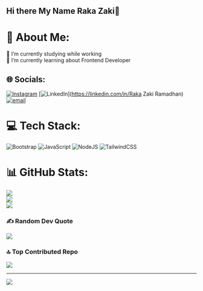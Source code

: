## Hi there My Name Raka Zaki👋

# 💫 About Me:
🔭 I’m currently studying while working<br>🌱 I’m currently learning about Frontend Developer<br>


## 🌐 Socials:
[![Instagram](https://img.shields.io/badge/Instagram-%23E4405F.svg?logo=Instagram&logoColor=white)](https://instagram.com/raka.zaki_) [![LinkedIn](https://img.shields.io/badge/LinkedIn-%230077B5.svg?logo=linkedin&logoColor=white)](https://linkedin.com/in/Raka Zaki Ramadhan) [![email](https://img.shields.io/badge/Email-D14836?logo=gmail&logoColor=white)](mailto:rakazr12@gmail.com) 

# 💻 Tech Stack:
![Bootstrap](https://img.shields.io/badge/bootstrap-%238511FA.svg?style=for-the-badge&logo=bootstrap&logoColor=white) ![JavaScript](https://img.shields.io/badge/javascript-%23323330.svg?style=for-the-badge&logo=javascript&logoColor=%23F7DF1E) ![NodeJS](https://img.shields.io/badge/node.js-6DA55F?style=for-the-badge&logo=node.js&logoColor=white) ![TailwindCSS](https://img.shields.io/badge/tailwindcss-%2338B2AC.svg?style=for-the-badge&logo=tailwind-css&logoColor=white)
# 📊 GitHub Stats:
![](https://github-readme-stats.vercel.app/api?username=raka-zaki&theme=midnight-purple&hide_border=true&include_all_commits=false&count_private=false)<br/>
![](https://nirzak-streak-stats.vercel.app/?user=raka-zaki&theme=midnight-purple&hide_border=true)<br/>
![](https://github-readme-stats.vercel.app/api/top-langs/?username=raka-zaki&theme=midnight-purple&hide_border=true&include_all_commits=false&count_private=false&layout=compact)

### ✍️ Random Dev Quote
![](https://quotes-github-readme.vercel.app/api?type=horizontal&theme=radical)

### 🔝 Top Contributed Repo
![](https://github-contributor-stats.vercel.app/api?username=raka-zaki&limit=5&theme=dark&combine_all_yearly_contributions=true)

---
[![](https://visitcount.itsvg.in/api?id=raka-zaki&icon=0&color=0)](https://visitcount.itsvg.in)

<!-- Proudly created with GPRM ( https://gprm.itsvg.in ) -->
